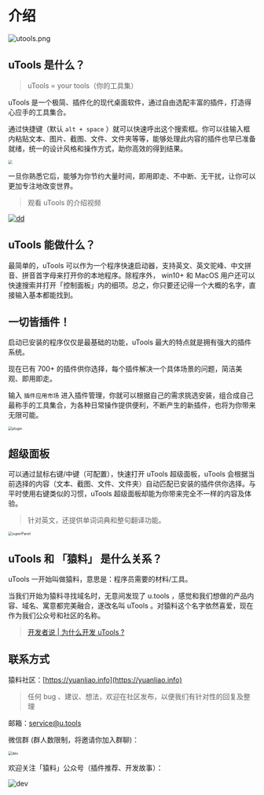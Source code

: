 # 介绍

![utools.png](https://res.u-tools.cn/website/utools.png)

## uTools 是什么？

> uTools = your tools（你的工具集）

uTools 是一个极简、插件化的现代桌面软件，通过自由选配丰富的插件，打造得心应手的工具集合。

通过快捷键（默认 `alt + space` ）就可以快速呼出这个搜索框。你可以往输入框内粘贴文本、图片、截图、文件、文件夹等等，能够处理此内容的插件也早已准备就绪，统一的设计风格和操作方式，助你高效的得到结果。

<img src="https://res.u-tools.cn/images/uTools_1675654844513.png" style="zoom:50%;" />

一旦你熟悉它后，能够为你节约大量时间，即用即走、不中断、无干扰，让你可以更加专注地改变世界。

> 观看 uTools 的介绍视频

[![dd](https://res.u-tools.cn/images/play.png)](https://www.bilibili.com/video/BV1eg411M7TZ?share_source=copy_web)

## uTools 能做什么？

最简单的，uTools 可以作为一个程序快速启动器，支持英文、英文驼峰、中文拼音、拼音首字母来打开你的本地程序。除程序外， win10+ 和 MacOS 用户还可以快速搜索并打开「控制面板」内的细项。总之，你只要还记得一个大概的名字，直接输入基本都能找到。

## 一切皆插件！

启动已安装的程序仅仅是最基础的功能，uTools 最大的特点就是拥有强大的插件系统。

现在已有 700+ 的插件供你选择，每个插件解决一个具体场景的问题，简洁美观、即用即走。

输入 `插件应用市场` 进入插件管理，你就可以根据自己的需求挑选安装，组合成自己最称手的工具集合，为各种日常操作提供便利，不断产生的新插件，也将为你带来无限可能。

<img src="https://res.u-tools.cn/website/plugin1.png" alt="plugin" style="zoom:50%;" />

## 超级面板

可以通过鼠标右键/中键（可配置），快速打开 uTools 超级面板，uTools 会根据当前选择的内容（文本、截图、文件、文件夹）自动匹配已安装的插件供你选择。与平时使用右键类似的习惯，uTools 超级面板却能为你带来完全不一样的内容及体验。

> 针对英文，还提供单词词典和整句翻译功能。

<img src="https://res.u-tools.cn/website/translate.jpg" alt="superPanel" style="zoom:50%;" />

## uTools 和 「猿料」 是什么关系？

uTools 一开始叫做猿料，意思是：程序员需要的材料/工具。

当我们开始为猿料寻找域名时，无意间发现了 u.tools ，感觉和我们想做的产品内容、域名、寓意都完美融合，遂改名叫 uTools 。对猿料这个名字依然喜爱，现在作为我们公众号和社区的名称。

> [开发者说 | 为什么开发 uTools ?](https://mp.weixin.qq.com/s/fleBqpkv3w3q_mIBA05XCg)

## 联系方式

猿料社区：[https://yuanliao.info](https://yuanliao.info)
> 任何 bug 、建议、想法，欢迎在社区发布，以便我们有针对性的回复及整理

邮箱：[service@u.tools](mailto:service@u.tools)

微信群 (群人数限制，将邀请你加入群聊)：

<img src="https://res.u-tools.cn/plugins/upload/qun.png" alt="dev" style="zoom:50%;" />

欢迎关注「猿料」公众号（插件推荐、开发故事）：

![dev](https://res.u-tools.cn/plugins/upload/qrcode_for_gh_91815b1958c7_258.jpg)

